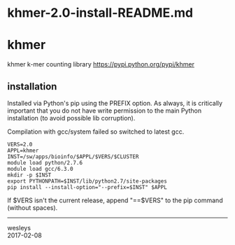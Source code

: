 # khmer-2.0-install-README.md

khmer
=====

khmer k-mer counting library
<https://pypi.python.org/pypi/khmer>

installation
------------

Installed via Python's pip using the PREFIX option. As always,
it is critically important that you do not have write permission
to the main Python installation (to avoid possible lib corruption).  

Compilation with gcc/system failed so switched to latest gcc.

    VERS=2.0
    APPL=khmer
    INST=/sw/apps/bioinfo/$APPL/$VERS/$CLUSTER
    module load python/2.7.6
    module load gcc/6.3.0
    mkdir -p $INST
    export PYTHONPATH=$INST/lib/python2.7/site-packages
    pip install --install-option="--prefix=$INST" $APPL

If $VERS isn't the current release, append "==$VERS" to the
pip command (without spaces).

---
wesleys  
2017-02-08
